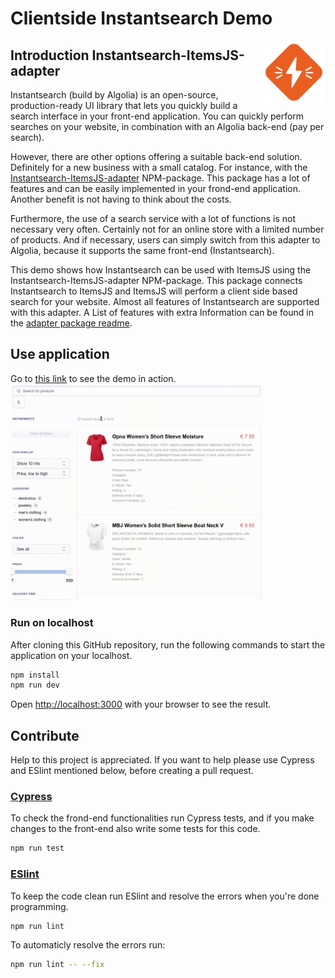 # Clientside Instantsearch Demo

<img src="https://github.com/unplatform-io/instantsearch-itemsjs-adapter/blob/main/logo-orange.svg" alt="Instantsearch-ItemsJS-adapter" align="right" width="20%" />

## Introduction Instantsearch-ItemsJS-adapter

Instantsearch (build by Algolia) is an open-source, production-ready UI library that lets you quickly build a search interface in your front-end application. You can quickly perform searches on your website, in combination with an Algolia back-end (pay per search).

However, there are other options offering a suitable back-end solution. Definitely for a new business with a small catalog. For instance, with the [Instantsearch-ItemsJS-adapter](https://www.npmjs.com/package/instantsearch-itemsjs-adapter) NPM-package. This package has a lot of features and can be easily implemented in your frond-end application. Another benefit is not having to think about the costs.

Furthermore, the use of a search service with a lot of functions is not necessary very often. Certainly not for an online store with a limited number of products. And if necessary, users can simply switch from this adapter to Algolia, because it supports the same front-end (Instantsearch).

This demo shows how Instantsearch can be used with ItemsJS using the Instantsearch-ItemsJS-adapter NPM-package. This package connects Instantsearch to ItemsJS and ItemsJS will perform a client side based search for your website. Almost all features of Instantsearch are supported with this adapter. A List of features with extra Information can be found in the [adapter package readme](https://github.com/unplatform-io/instantsearch-itemsjs-adapter#readme).

## Use application

Go to [this link](https://clientside-instantsearch-demo.vercel.app/) to see the demo in action.
<img src="https://github.com/unplatform-io/clientside-instantsearch-demo/blob/main/demo.gif" alt="Demo" width="80%" />

### Run on localhost

After cloning this GitHub repository, run the following commands to start the application on your localhost.

```bash
npm install
npm run dev
```

Open [http://localhost:3000](http://localhost:3000) with your browser to see the result.

## Contribute

Help to this project is appreciated. If you want to help please use Cypress and ESlint mentioned below, before creating a pull request.

### [Cypress](https://www.cypress.io/)

To check the frond-end functionalities run Cypress tests, and if you make changes to the front-end also write some tests for this code.

```bash
npm run test
```

### [ESlint](https://eslint.org/)

To keep the code clean run ESlint and resolve the errors when you're done programming.

```bash
npm run lint
```

To automaticly resolve the errors run:

```bash
npm run lint -- --fix
```
